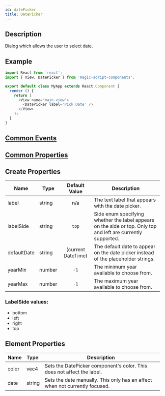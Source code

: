 ```yaml
---
id: datePicker
title: DatePicker
---
```

## Description
Dialog which allows the user to select date.

## Example

```javascript
import React from 'react';
import { View, DatePicker } from 'magic-script-components';

export default class MyApp extends React.Component {
  render () {
    return (
      <View name='main-view'>
        <DatePicker label='Pick Date' />
      </View>
    );
  }
}
```

## [Common Events](../types/Events.md)

## [Common Properties](../types/Properties.md)

## Create Properties

| Name        | Type   |   Default Value    | Description                                                                  |
| ----------- | ------ | :----------------: | ---------------------------------------------------------------------------- |
| label       | string |        n/a         | The text label that appears with the date picker.                             |
| labelSide   | string |       `top`        | Side enum specifying whether the label appears on the side or top. Only top and left are currently supported. |
| defaultDate | string | (current DateTime) | The default date to appear on the date picker instead of the placeholder strings. |
| yearMin     | number |        `-1`        | The minimum year available to choose from.                                   |
| yearMax     | number |        `-1`        | The maximum year available to choose from.                                   |

### LabelSide values:

- bottom
- left
- right
- top

## Element Properties

| Name  | Type   | Description                                                                       |
| :---- | :----- | --------------------------------------------------------------------------------- |
| color | vec4   | Sets the DatePicker component's color. This does not affect the label.            |
| date  | string | Sets the date manually. This only has an affect when not currently focused.       |
